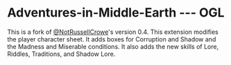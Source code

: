 # Adventures-in-Middle-Earth --- OGL

This is a fork of [@NotRussellCrowe](https://svn.fantasygrounds.com/forums/showthread.php?37167-Adventures-in-Middle-Earth&highlight=Adventures+in+Middle-Earth)'s version 0.4. This extension modifies the player character sheet. It adds boxes for Corruption and Shadow and the Madness and Miserable conditions. It also adds the new skills of Lore, Riddles, Traditions, and Shadow Lore.
